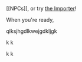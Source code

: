  [[NPCs]], or try [the Importer](https://help.obsidian.md/Plugins/Importer)!

When you're ready, 



qlksjhgdlkwejgdkljgk













k
k

k
k